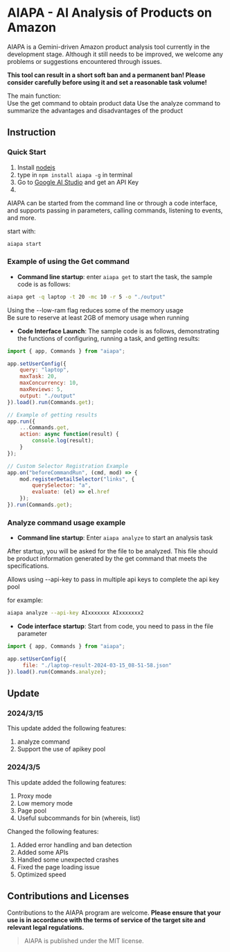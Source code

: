 # AIAPA - AI Analysis of Products on Amazon

AIAPA is a Gemini-driven Amazon product analysis tool currently in the development stage. Although it still needs to be improved, we welcome any problems or suggestions encountered through issues.

**This tool can result in a short soft ban and a permanent ban! Please consider carefully before using it and set a reasonable task volume!**

The main function:  
Use the get command to obtain product data
Use the analyze command to summarize the advantages and disadvantages of the product

## Instruction

### Quick Start

1. Install [nodejs](https://nodejs.org/en/download/)  
2. type in `npm install aiapa -g` in terminal  
3. Go to [Google AI Studio](https://makersuite.google.com/app/apikey) and get an API Key  
4. 



AIAPA can be started from the command line or through a code interface, and supports passing in parameters, calling commands, listening to events, and more.

start with:  
```bash
aiapa start
```

### Example of using the Get command

- **Command line startup**: enter `aiapa get` to start the task, the sample code is as follows:

```sh
aiapa get -q laptop -t 20 -mc 10 -r 5 -o "./output"
```

Using the --low-ram flag reduces some of the memory usage  
Be sure to reserve at least 2GB of memory usage when running

- **Code Interface Launch**: The sample code is as follows, demonstrating the functions of configuring, running a task, and getting results:

```javascript
import { app, Commands } from "aiapa";

app.setUserConfig({
    query: "laptop",
    maxTask: 20,
    maxConcurrency: 10,
    maxReviews: 5,
    output: "./output"
}).load().run(Commands.get);

// Example of getting results
app.run({
    ...Commands.get,
    action: async function(result) {
        console.log(result);
    }
});

// Custom Selector Registration Example
app.on("beforeCommandRun", (cmd, mod) => {
    mod.registerDetailSelector("links", {
        querySelector: "a",
        evaluate: (el) => el.href
    });
}).run(Commands.get);
```

### Analyze command usage example

- **Command line startup**: Enter `aiapa analyze` to start an analysis task

After startup, you will be asked for the file to be analyzed. This file should be product information generated by the get command that meets the specifications.

Allows using --api-key to pass in multiple api keys to complete the api key pool

for example: 

```bash
aiapa analyze --api-key AIxxxxxxx AIxxxxxxx2
```

- **Code interface startup**: Start from code, you need to pass in the file parameter

```javascript
import { app, Commands } from "aiapa";

app.setUserConfig({
     file: "./laptop-result-2024-03-15_08-51-58.json"
}).load().run(Commands.analyze);
```

## Update

### 2024/3/15

This update added the following features:

1. analyze command
2. Support the use of apikey pool


### 2024/3/5

This update added the following features:

1. Proxy mode
2. Low memory mode
3. Page pool
4. Useful subcommands for bin (whereis, list)

Changed the following features:

1. Added error handling and ban detection
2. Added some APIs
3. Handled some unexpected crashes
4. Fixed the page loading issue
5. Optimized speed

## Contributions and Licenses

Contributions to the AIAPA program are welcome. **Please ensure that your use is in accordance with the terms of service of the target site and relevant legal regulations.**

> AIAPA is published under the MIT license.
